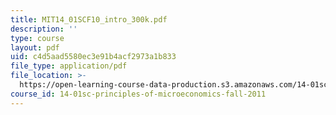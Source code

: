 ```yaml
---
title: MIT14_01SCF10_intro_300k.pdf
description: ''
type: course
layout: pdf
uid: c4d5aad5580ec3e91b4acf2973a1b833
file_type: application/pdf
file_location: >-
  https://open-learning-course-data-production.s3.amazonaws.com/14-01sc-principles-of-microeconomics-fall-2011/c4d5aad5580ec3e91b4acf2973a1b833_MIT14_01SCF10_intro_300k.pdf
course_id: 14-01sc-principles-of-microeconomics-fall-2011
---
```

